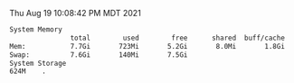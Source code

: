 Thu Aug 19 10:08:42 PM MDT 2021
```bash
System Memory
               total        used        free      shared  buff/cache   available
Mem:           7.7Gi       723Mi       5.2Gi       8.0Mi       1.8Gi       6.6Gi
Swap:          7.6Gi       140Mi       7.5Gi
System Storage
624M	.
```
